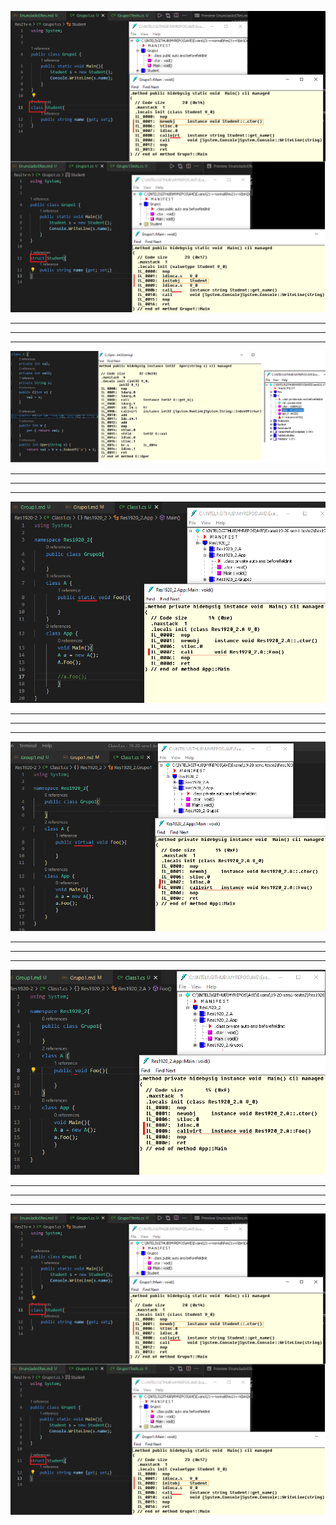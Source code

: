 ![](https://raw.githubusercontent.com/p4ulor/AVE/main/Exams/21-v-normal/understanding%20IL_structVSclass.png)
___
___
___

![](https://raw.githubusercontent.com/p4ulor/AVE/main/Exams/16-17-sem2-teste1/IL.png)
___
___
___
![](https://raw.githubusercontent.com/p4ulor/AVE/main/Exams/19-20-sem1-teste2/ex6_static.png)
___
___
___
![](https://raw.githubusercontent.com/p4ulor/AVE/main/Exams/19-20-sem1-teste2/ex6_virtual.png)
___
___
___
![](https://raw.githubusercontent.com/p4ulor/AVE/main/Exams/19-20-sem1-teste2/ex6_withoutVirtual_staystheSame.png)
___
___
___
![](https://raw.githubusercontent.com/p4ulor/AVE/main/Exams/21-v-normal/understanding%20IL_structVSclass.png)
